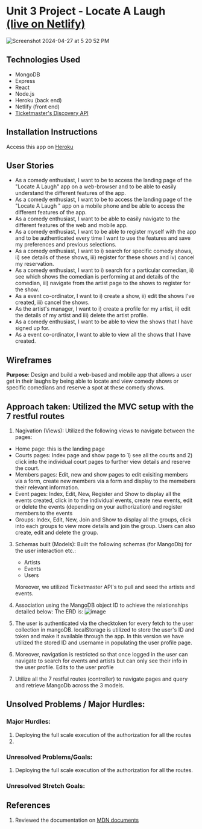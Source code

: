 # Unit 3 Project - Locate A Laugh &emsp; &ensp; [(live on Netlify)](https://main--locatealaugh.netlify.app/)

![Screenshot 2024-04-27 at 5 20 52 PM](https://github.com/zacmea/LocateALaugh/assets/152098774/268ad70e-1237-4914-b4ea-2f55ba7d90fa)

## Technologies Used
- MongoDB
- Express
- React
- Node.js
- Heroku (back end)
- Netlify (front end)
- [Ticketmaster's Discovery API](https://developer.ticketmaster.com/products-and-docs/apis/discovery-api/v2/)

## Installation Instructions
Access this app on [Heroku]()

## User Stories
- As a comedy enthusiast, I want to be to access the landing page of the "Locate A Laugh" app on a web-browser and to be able to easily understand the different features of the app.
- As a comedy enthusiast, I want to be to access the landing page of the "Locate A Laugh " app on a mobile phone and be able to access the different features of the app.
- As a comedy enthusiast, I want to be able to easily navigate to the different features of the web and mobile app.
- As a comedy enthusiast, I want to be able to register myself with the app and to be authenticated every time I want to use the features and save my preferences and previous selections.
- As a comedy enthusiast, I want to i) search for specific comedy shows, ii) see details of these shows, iii) register for these shows and iv) cancel my reservation.
- As a comedy enthusiast, I want to i) search for a particular comedian, ii) see which shows the comedian is performing at and details of the comedian, iii) navigate from the artist page to the shows to register for the show.
- As a event co-ordinator, I want to i) create a show, ii) edit the shows I've created, iii) cancel the shows.
- As the artist's manager, I want to i) create a profile for my artist, ii) edit the details of my artist and iii) delete the artist profile.
- As a comedy enthusiast, I want to be able to view the shows that I have signed up for.
- As a event co-ordinator, I want to able to view all the shows that I have created.

## Wireframes
**Purpose**: Design and build a web-based and mobile app that allows a user get in their laughs by being able to locate and view comedy shows or specific comedians and reserve a spot at these comedy shows.


## Approach taken: Utilized the MVC setup with the 7 restful routes
1. Nagivation (Views):
Utilized the following views to navigate between the pages:
- Home page: this is the landing page
- Courts pages: Index page and show page to 1) see all the courts and 2) click into the individual court pages to further view details and reserve the court.
- Members pages: Edit, new and show pages to edit exisiting members via a form, create new members via a form and display to the memebers their relevant information.
- Event pages: Index, Edit, New, Register and Show to display all the events created, click in to the individual events, create new events, edit or delete the events (depending on your authorization) and register members to the events 
- Groups: Index, Edit, New, Join and Show to display all the groups, click into each groups to view more details and join the group. Users can also create, edit and delete the group.

3. Schemas built (Models):
   Built the following schemas (for MangoDb) for the user interaction etc.:
   - Artists
   - Events
   - Users
   
   Moreover, we utilized Ticketmaster API's to pull and seed the artists and events.
     
4. Association using the MangoDB object ID to achieve the relationships detailed below:
   The ERD is: ![image](https://media.git.generalassemb.ly/user/51651/files/13ef1a62-9bc3-4f81-b1b6-d9dec9cb6120) 
5. The user is authenticated via the checktoken for every fetch to the user collection in mangoDB. localStorage is utilized to store the user's ID and token and make it available through the app. In this version we have utilized the stored ID and username in populating the user profile page.
6. Moreover, navigation is restricted so that once logged in the user can navigate to search for events and artists but can only see their info in the user profile. Edits to the user profile
7. Utilize all the 7 restful routes (controller) to navigate pages and query and retrieve MangoDb across the 3 models.

## Unsolved Problems / Major Hurdles:
### Major Hurdles:
1. Deploying the full scale execution of the authorization for all the routes
2. 

### Unresolved Problems/Goals:
1. Deploying the full scale execution of the authorization for all the routes.


### Unresolved Stretch Goals:


## References
1. Reviewed the documentation on [MDN documents](https://www.w3schools.com/howto/howto_css_center-vertical.asp](https://developer.mozilla.org/en-US/docs/Web/JavaScript/Reference/Global_Objects/Promise/all))
